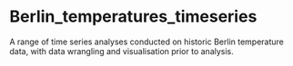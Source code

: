 # Berlin_temperatures_timeseries
A range of time series analyses conducted on historic Berlin temperature data, with data wrangling and visualisation prior to analysis.
